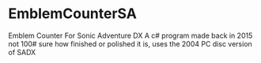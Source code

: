 # EmblemCounterSA
Emblem Counter For Sonic Adventure DX
A c# program made back in 2015 not 100# sure how finished or polished it is, 
uses the 2004 PC disc version of SADX
